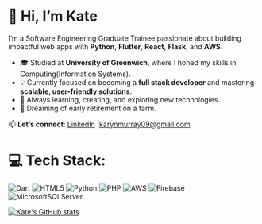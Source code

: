 # 👋 Hi, I’m Kate

I’m a Software Engineering Graduate Trainee passionate about building impactful web apps with **Python**, **Flutter**, **React**, **Flask**, and **AWS**.

- 🎓 Studied at **University of Greenwich**, where I honed my skills in Computing(Information Systems).  
- 💡 Currently focused on becoming a **full stack developer** and mastering **scalable, user-friendly solutions**.  
- 🌱 Always learning, creating, and exploring new technologies.  
- 🐓 Dreaming of early retirement on a farm.  

📫 **Let’s connect**: [LinkedIn](https://www.linkedin.com/in/kate-karyn-murray/) |karynmurray09@gmail.com
# 💻 Tech Stack:
![Dart](https://img.shields.io/badge/dart-%230175C2.svg?style=for-the-badge&logo=dart&logoColor=white) ![HTML5](https://img.shields.io/badge/html5-%23E34F26.svg?style=for-the-badge&logo=html5&logoColor=white) ![Python](https://img.shields.io/badge/python-3670A0?style=for-the-badge&logo=python&logoColor=ffdd54) ![PHP](https://img.shields.io/badge/php-%23777BB4.svg?style=for-the-badge&logo=php&logoColor=white) ![AWS](https://img.shields.io/badge/AWS-%23FF9900.svg?style=for-the-badge&logo=amazon-aws&logoColor=white) ![Firebase](https://img.shields.io/badge/firebase-%23039BE5.svg?style=for-the-badge&logo=firebase) ![MicrosoftSQLServer](https://img.shields.io/badge/Microsoft%20SQL%20Server-CC2927?style=for-the-badge&logo=microsoft%20sql%20server&logoColor=white)

[![Kate's GitHub stats](https://github-readme-stats.vercel.app/api?username=kkate09&show_icons-true&theme=radical)](https://github.com/kkate09/github-readme-stats)
